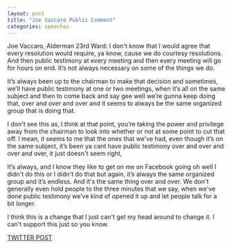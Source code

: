 ```yaml
---
layout: post
title: "Joe Vaccaro Public Comment"
categories: speeches
---
```


Joe Vaccaro, Alderman 23rd Ward: I don't know that I would agree that every resolution would require, ya know, cause we do courtesy resolutions. And then public testimony at every meeting and then every meeting will go for hours on end. It’s not always necessary on some of the things we do. 

It’s always been up to the chairman to make that decision and sometimes, we’ll have public testimony at one or two meetings, when it’s all on the same subject and then to come back and say gee well we’re gunna keep doing that, over and over and over and it seems to always be the same organized group that is doing that. 

I don't see this as, I think at that point, you’re taking the power and privilege away from the chairman to look into whether or not at some point to cut that off. I mean, it seems to me that the ones that we've had, even though it’s on the same subject, it’s been ya cant have public testimony over and over and over and over, it just doesn't seem right,

It’s always, and I know they like to get on me on Facebook going oh well I didn't do this or I didn't do that but again, it’s always the same organized group and it’s endless. And it's the same thing over and over. We don't generally even hold people to the three minutes that we say, when we've done public testimony we’ve kind of opened it up and let people talk for a bit longer. 

I think this is a change that I just can't get my head around to change it. I can't support this just so you know.


[TWITTER POST](https://twitter.com/StlPoliticClips/status/1386387029672538114?s=20)



